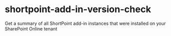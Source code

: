 # shortpoint-add-in-version-check
Get a summary of all ShortPoint add-in instances that were installed on your SharePoint Online tenant
